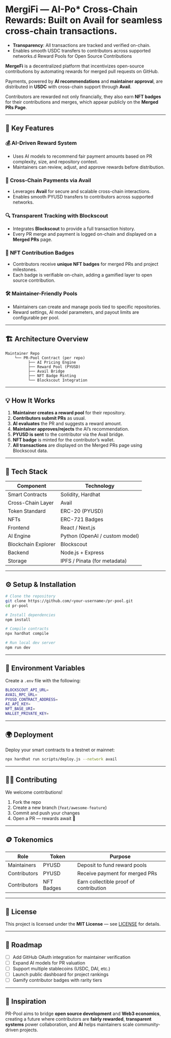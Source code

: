 

# MergiFi — AI-Po* **Cross-Chain Rewards**: Built on **Avail** for seamless cross-chain transactions.
* **Transparency**: All transactions are tracked and verified on-chain.
* Enables smooth USDC transfers to contributors across supported networks.d Reward Pools for Open Source Contributions

**MergeFi** is a decentralized platform that incentivizes open-source contributions by automating rewards for merged pull requests on GitHub. 

Payments, powered by **AI recommendations** and **maintainer approval**, are distributed in **USDC** with cross-chain support through **Avail**.

Contributors are rewarded not only financially, they also earn **NFT badges** for their contributions and merges, which appear publicly on the **Merged PRs Page**.

---

## 🚀 Key Features

### 💰 **AI-Driven Reward System**

* Uses AI models to recommend fair payment amounts based on PR complexity, size, and repository context.
* Maintainers can review, adjust, and approve rewards before distribution.

### 🧩 **Cross-Chain Payments via Avail**

* Leverages **Avail** for secure and scalable cross-chain interactions.
* Enables smooth PYUSD transfers to contributors across supported networks.

### 🔍 **Transparent Tracking with Blockscout**

* Integrates **Blockscout** to provide a full transaction history.
* Every PR merge and payment is logged on-chain and displayed on a **Merged PRs** page.

### 🏅 **NFT Contribution Badges**

* Contributors receive **unique NFT badges** for merged PRs and project milestones.
* Each badge is verifiable on-chain, adding a gamified layer to open source contribution.

### 🛠️ **Maintainer-Friendly Pools**

* Maintainers can create and manage pools tied to specific repositories.
* Reward settings, AI model parameters, and payout limits are configurable per pool.

---

## 🏗️ Architecture Overview

```text
Maintainer Repo
    └── PR-Pool Contract (per repo)
          ├── AI Pricing Engine
          ├── Reward Pool (PYUSD)
          ├── Avail Bridge
          ├── NFT Badge Minting
          └── Blockscout Integration
```

---

## 💡 How It Works

1. **Maintainer creates a reward pool** for their repository.
2. **Contributors submit PRs** as usual.
3. **AI evaluates** the PR and suggests a reward amount.
4. **Maintainer approves/rejects** the AI’s recommendation.
5. **PYUSD is sent** to the contributor via the Avail bridge.
6. **NFT badge** is minted for the contributor’s wallet.
7. **All transactions** are displayed on the Merged PRs page using Blockscout data.

---

## 🧱 Tech Stack

| Component           | Technology                     |
| ------------------- | ------------------------------ |
| Smart Contracts     | Solidity, Hardhat              |
| Cross-Chain Layer   | Avail                          |
| Token Standard      | ERC-20 (PYUSD)                 |
| NFTs                | ERC-721 Badges                 |
| Frontend            | React / Next.js                |
| AI Engine           | Python (OpenAI / custom model) |
| Blockchain Explorer | Blockscout                     |
| Backend             | Node.js + Express              |
| Storage             | IPFS / Pinata (for metadata)   |

---

## ⚙️ Setup & Installation

```bash
# Clone the repository
git clone https://github.com/<your-username>/pr-pool.git
cd pr-pool

# Install dependencies
npm install

# Compile contracts
npx hardhat compile

# Run local dev server
npm run dev
```

---

## 🔗 Environment Variables

Create a `.env` file with the following:

```bash
BLOCKSCOUT_API_URL=
AVAIL_RPC_URL=
PYUSD_CONTRACT_ADDRESS=
AI_API_KEY=
NFT_BASE_URI=
WALLET_PRIVATE_KEY=
```

---

## 🌍 Deployment

Deploy your smart contracts to a testnet or mainnet:

```bash
npx hardhat run scripts/deploy.js --network avail
```

---

## 🧑‍💻 Contributing

We welcome contributions!

1. Fork the repo
2. Create a new branch (`feat/awesome-feature`)
3. Commit and push your changes
4. Open a PR — rewards await 🎉

---

## 🪙 Tokenomics

| Role         | Token      | Purpose                                |
| ------------ | ---------- | -------------------------------------- |
| Maintainers  | PYUSD      | Deposit to fund reward pools           |
| Contributors | PYUSD      | Receive payment for merged PRs         |
| Contributors | NFT Badges | Earn collectible proof of contribution |

---

## 🧾 License

This project is licensed under the **MIT License** — see [LICENSE](LICENSE) for details.

---

## 🌟 Roadmap

* [ ] Add GitHub OAuth integration for maintainer verification
* [ ] Expand AI models for PR valuation
* [ ] Support multiple stablecoins (USDC, DAI, etc.)
* [ ] Launch public dashboard for project rankings
* [ ] Gamify contributor badges with rarity tiers

---

## 🧠 Inspiration

PR-Pool aims to bridge **open source development** and **Web3 economics**, creating a future where contributors are **fairly rewarded**, **transparent systems** power collaboration, and **AI** helps maintainers scale community-driven projects.

